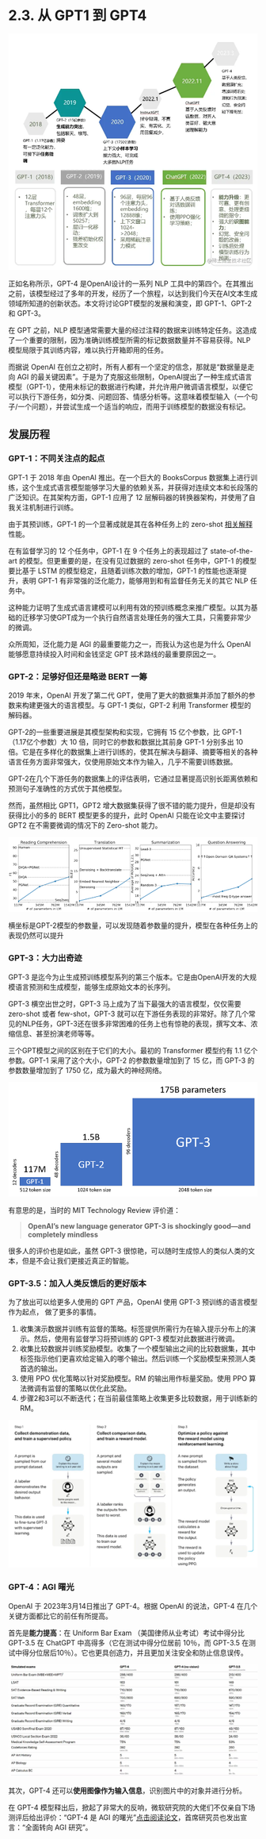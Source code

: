 # 2.3. 从 GPT1 到 GPT4

![Untitled](../assets/2.3%E4%BB%8EGPT1%E5%88%B0GPT4/Untitled.png)

正如名称所示，GPT-4 是OpenAI设计的一系列 NLP 工具中的第四个。在其推出之前，该模型经过了多年的开发，经历了一个旅程，以达到我们今天在AI文本生成领域所知道的创新状态。本文将讨论GPT模型的发展和演变，即 GPT-1、GPT-2 和 GPT-3。

在 GPT 之前，NLP 模型通常需要大量的经过注释的数据来训练特定任务。这造成了一个重要的限制，因为准确训练模型所需的标记数据数量并不容易获得。NLP 模型局限于其训练内容，难以执行开箱即用的任务。

而据说 OpenAI 在创立之初时，所有人都有一个坚定的信念，那就是“数据量是走向 AGI 的最关键因素”。于是为了克服这些限制，OpenAI提出了一种生成式语言模型（GPT-1），使用未标记的数据进行构建，并允许用户微调语言模型，以便它可以执行下游任务，如分类、问题回答、情感分析等。这意味着模型输入（一个句子/一个问题），并尝试生成一个适当的响应，而用于训练模型的数据没有标记。

## 发展历程

### GPT-1：不同关注点的起点

GPT-1 于 2018 年由 OpenAI 推出。在一个巨大的 BooksCorpus 数据集上进行训练，这个生成式语言模型能够学习大量的依赖关系，并获得对连续文本和长段落的广泛知识。在其架构方面，GPT-1 应用了 12 层解码器的转换器架构，并使用了自我关注机制进行训练。

由于其预训练，GPT-1 的一个显著成就是其在各种任务上的 zero-shot [相关解释](@todo) 性能。

在有监督学习的 12 个任务中，GPT-1 在 9 个任务上的表现超过了 state-of-the-art 的模型。但更重要的是，在没有见过数据的 zero-shot 任务中，GPT-1 的模型要比基于 LSTM 的模型稳定，且随着训练次数的增加，GPT-1 的性能也逐渐提升，表明 GPT-1 有非常强的泛化能力，能够用到和有监督任务无关的其它 NLP 任务中。

这种能力证明了生成式语言建模可以利用有效的预训练概念来推广模型。以其为基础的迁移学习使GPT成为一个执行自然语言处理任务的强大工具，只需要非常少的微调。

众所周知，泛化能力是 AGI 的最重要能力之一，而我认为这也是为什么 OpenAI 能够愿意持续投入时间和金钱坚定 GPT 技术路线的最重要原因之一。

### GPT-2：足够好但还是略逊 BERT 一筹

2019 年末，OpenAI 开发了第二代 GPT，使用了更大的数据集并添加了额外的参数来构建更强大的语言模型。与 GPT-1 类似，GPT-2 利用 Transformer 模型的解码器。

GPT-2的一些重要进展是其模型架构和实现，它拥有 15 亿个参数，比 GPT-1（1.17亿个参数）大 10 倍，同时它的参数和数据比其前身 GPT-1 分别多出 10 倍。它是在多样化的数据集上进行训练的，使其在解决与翻译、摘要等相关的各种语言任务方面非常强大，仅使用原始文本作为输入，几乎不需要训练数据。

GPT-2在几个下游任务的数据集上的评估表明，它通过显著提高识别长距离依赖和预测句子准确性的方式优于其他模型。

然而，虽然相比 GPT1，GPT2 增大数据集获得了很不错的能力提升，但是却没有获得比小的多的 BERT 模型更多的提升，此时 OpenAI 只能在论文中主要探讨 GPT2 在不需要微调的情况下的 Zero-shot 能力。

![横坐标是GPT-2模型的参数量，可以发现随着参数量的提升，模型在各种任务上的表现仍然可以提升](../assets/2.3%E4%BB%8EGPT1%E5%88%B0GPT4/Untitled%201.png)

横坐标是GPT-2模型的参数量，可以发现随着参数量的提升，模型在各种任务上的表现仍然可以提升

### GPT-3：大力出奇迹

GPT-3 是迄今为止生成预训练模型系列的第三个版本。它是由OpenAI开发的大规模语言预测和生成模型，能够生成原始文本的长序列。

GPT-3 横空出世之时，GPT-3 马上成为了当下最强大的语言模型，仅仅需要 zero-shot 或者 few-shot，GPT-3 就可以在下游任务表现的非常好。除了几个常见的NLP任务，GPT-3还在很多非常困难的任务上也有惊艳的表现，撰写文本、浓缩信息、甚至扮演老师等等。

三个GPT模型之间的区别在于它们的大小。最初的 Transformer 模型约有 1.1 亿个参数。GPT-1 采用了这个大小，GPT-2 的参数数量增加到了 15 亿，而 GPT-3 的参数数量增加到了 1750 亿，成为最大的神经网络。

![Untitled](../assets/2.3%E4%BB%8EGPT1%E5%88%B0GPT4/Untitled%202.png)

有意思的是，当时的 MIT Technology Review 评价道：

> ****OpenAI’s new language generator GPT-3 is shockingly good—and completely mindless****
> 

很多人的评价也是如此，虽然 GPT-3 很惊艳，可以随时生成惊人的类似人类的文本，但是不会让我们更接近真正的智能。

### GPT-3.5：加入人类反馈后的更好版本

为了放出可以给更多人使用的 GPT 产品，OpenAI 使用 GPT-3 预训练的语言模型作为起点， 做了更多的事情。

1. 收集演示数据并训练有监督的策略。标签提供所需行为在输入提示分布上的演示。然后，使用有监督学习将预训练的 GPT-3 模型对此数据进行微调。
2. 收集比较数据并训练奖励模型。收集了一个模型输出之间的比较数据集，其中标签指示他们更喜欢给定输入的哪个输出。然后训练一个奖励模型来预测人类首选的输出。
3. 使用 PPO 优化策略以针对奖励模型。RM 的输出用作标量奖励。使用 PPO 算法微调有监督的策略以优化此奖励。
4. 步骤2和3可以不断迭代；在当前最佳策略上收集更多比较数据，用于训练新的 RM。

![Untitled](../assets/2.3%E4%BB%8EGPT1%E5%88%B0GPT4/Untitled%203.png)

### GPT-4：AGI 曙光

OpenAI 于 2023年3月14日推出了 GPT-4。根据 OpenAI 的说法，GPT-4 在几个关键方面都比它的前任有所提高。

首先是**能力提高**：在 Uniform Bar Exam （美国律师从业考试）考试中得分比 GPT-3.5 在 ChatGPT 中高得多（它在测试中得分位居前 10％，而 GPT-3.5 在测试中得分位居后10％）。它也更具创造力，并且更加关注安全和防止信息误传。

![Untitled](../assets/2.3%E4%BB%8EGPT1%E5%88%B0GPT4/Untitled%204.png)

其次，GPT-4 还可以**使用图像作为输入信息**，识别图片中的对象并进行分析。

在 GPT-4 模型释出后，掀起了非常大的反响，微软研究院的大佬们不仅亲自下场测评后给出评价：“GPT-4 是 AGI 的曙光”[点击阅读论文](../%E5%8F%82%E8%80%83%E6%96%87%E6%A1%A3%E5%90%88%E9%9B%86/pdf-sparks-of-artificial-general-intelligence-early-experiments-with-gpt-4)，首席研究员也发出宣言：“全面转向 AGI 研究”。
